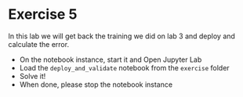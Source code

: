 # Exercise 5

In this lab we will get back the training we did on lab 3 and deploy and calculate the error.

- On the notebook instance, start it and Open Jupyter Lab
- Load the `deploy_and_validate` notebook from the `exercise` folder
- Solve it!
- When done, please stop the notebook instance
